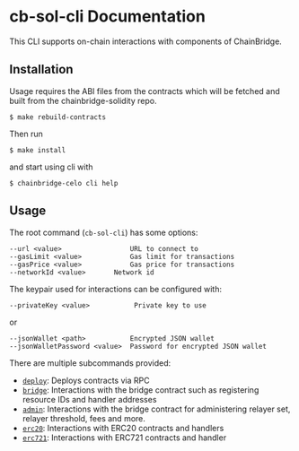 # cb-sol-cli Documentation

This CLI supports on-chain interactions with components of ChainBridge.

## Installation

Usage requires the ABI files from the contracts which will be fetched and built from the chainbridge-solidity repo.
```
$ make rebuild-contracts
```
Then run
```
$ make install
```
and start using cli with
```
$ chainbridge-celo cli help
```

## Usage 

The root command (`cb-sol-cli`) has some options:
```
--url <value>                 URL to connect to
--gasLimit <value>            Gas limit for transactions 
--gasPrice <value>            Gas price for transactions 
--networkId <value>	      Network id
```

The keypair used for interactions can be configured with:
```
--privateKey <value>           Private key to use
```
or
```
--jsonWallet <path>           Encrypted JSON wallet
--jsonWalletPassword <value>  Password for encrypted JSON wallet
```

There are multiple subcommands provided:

- [`deploy`](docs/deploy.md): Deploys contracts via RPC
- [`bridge`](docs/bridge.md): Interactions with the bridge contract such as registering resource IDs and handler addresses
- [`admin`](docs/admin.md): Interactions with the bridge contract for administering relayer set, relayer threshold, fees and more.
- [`erc20`](docs/erc20.md): Interactions with ERC20 contracts and handlers
- [`erc721`](docs/erc721.md): Interactions with ERC721 contracts and handler


